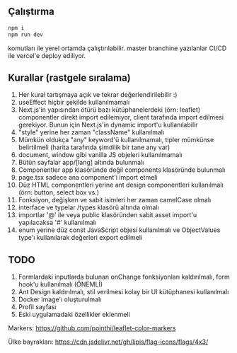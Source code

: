 ## Çalıştırma
```bash
npm i
npm run dev
```
komutları ile yerel ortamda çalıştırılabilir. master branchine yazılanlar CI/CD ile vercel'e deploy ediliyor.

## Kurallar (rastgele sıralama)
1. Her kural tartışmaya açık ve tekrar değerlendirilebilir :)
2. useEffect hiçbir şekilde kullanılmamalı
3. Next.js'in yapısından ötürü bazı kütüphanelerdeki (örn: leaflet) componentler direkt import edilemiyor, client tarafında import edilmesi gerekiyor. Bunun için Next.js'in dynamic import'u kullanılabilir
4. "style" yerine her zaman "className" kullanılmalı
5. Mümkün oldukça "any" keyword'ü kullanılmamalı, tipler mümkünse belirtilmeli (harita tarafında şimdilik bir tane any var)
6. document, window gibi vanilla JS objeleri kullanılmamalı
7. Bütün sayfalar app/[lang] altında bulunmalı
8. Componentler app klasöründe değil components klasöründe bulunmalı
9. page.tsx sadece ana component'i import etmeli
10. Düz HTML componentleri yerine ant design componentleri kullanılmalı (örn: button, select box vs.)
11. Fonksiyon, değişken ve sabit isimleri her zaman camelCase olmalı
12. interface ve typelar /types klasörü altında olmalı
13. importlar '@' ile veya public klasöründen sabit asset import'u yapılacaksa '#' kullanılmalı
14. enum yerine düz const JavaScript objesi kullanılmalı ve ObjectValues type'ı kullanılarak değerleri export edilmeli

## TODO
1. Formlardaki inputlarda bulunan onChange fonksiyonları kaldırılmalı, form hook'u kullanılmalı (ÖNEMLİ)
2. Ant Design kaldırılmalı, stil verilmesi kolay bir UI kütüphanesi kullanılmalı
3. Docker image'ı oluşturulmalı
4. Profil sayfası
5. Eski uygulamadaki özellikler eklenmeli

Markers:
https://github.com/pointhi/leaflet-color-markers

Ülke bayrakları:
https://cdn.jsdelivr.net/gh/lipis/flag-icons/flags/4x3/